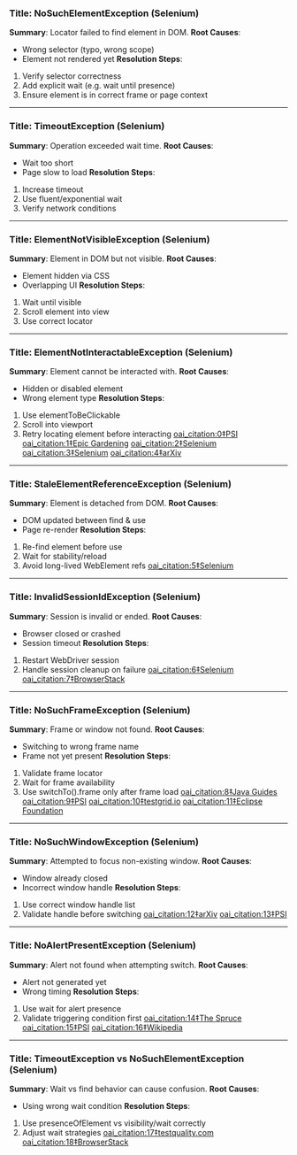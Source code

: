 ### Title: NoSuchElementException (Selenium)
**Summary**: Locator failed to find element in DOM.
**Root Causes**:
- Wrong selector (typo, wrong scope)
- Element not rendered yet
**Resolution Steps**:
1. Verify selector correctness
2. Add explicit wait (e.g. wait until presence)
3. Ensure element is in correct frame or page context
---
### Title: TimeoutException (Selenium)
**Summary**: Operation exceeded wait time.
**Root Causes**:
- Wait too short
- Page slow to load
**Resolution Steps**:
1. Increase timeout
2. Use fluent/exponential wait
3. Verify network conditions
---
### Title: ElementNotVisibleException (Selenium)
**Summary**: Element in DOM but not visible.
**Root Causes**:
- Element hidden via CSS
- Overlapping UI
**Resolution Steps**:
1. Wait until visible
2. Scroll element into view
3. Use correct locator
---
### Title: ElementNotInteractableException (Selenium)
**Summary**: Element cannot be interacted with.
**Root Causes**:
- Hidden or disabled element
- Wrong element type
**Resolution Steps**:
1. Use elementToBeClickable
2. Scroll into viewport
3. Retry locating element before interacting  [oai_citation:0‡PSI](https://www.thepsi.com/what-are-the-common-selenium-exceptions-and-how-to-handle-them/?utm_source=chatgpt.com) [oai_citation:1‡Epic Gardening](https://www.epicgardening.com/cucumber-problems/?utm_source=chatgpt.com) [oai_citation:2‡Selenium](https://www.selenium.dev/selenium/docs/api/py/common/selenium.common.exceptions.html?utm_source=chatgpt.com) [oai_citation:3‡Selenium](https://www.selenium.dev/documentation/webdriver/troubleshooting/errors/?utm_source=chatgpt.com) [oai_citation:4‡arXiv](https://arxiv.org/abs/2208.01106?utm_source=chatgpt.com)
---
### Title: StaleElementReferenceException (Selenium)
**Summary**: Element is detached from DOM.
**Root Causes**:
- DOM updated between find & use
- Page re-render
**Resolution Steps**:
1. Re-find element before use
2. Wait for stability/reload
3. Avoid long-lived WebElement refs  [oai_citation:5‡Selenium](https://www.selenium.dev/selenium/docs/api/py/common/selenium.common.exceptions.html?utm_source=chatgpt.com)
---
### Title: InvalidSessionIdException (Selenium)
**Summary**: Session is invalid or ended.
**Root Causes**:
- Browser closed or crashed
- Session timeout
**Resolution Steps**:
1. Restart WebDriver session
2. Handle session cleanup on failure  [oai_citation:6‡Selenium](https://www.selenium.dev/documentation/webdriver/troubleshooting/errors/?utm_source=chatgpt.com) [oai_citation:7‡BrowserStack](https://www.browserstack.com/guide/exceptions-in-selenium-webdriver?utm_source=chatgpt.com)
---
### Title: NoSuchFrameException (Selenium)
**Summary**: Frame or window not found.
**Root Causes**:
- Switching to wrong frame name
- Frame not yet present
**Resolution Steps**:
1. Validate frame locator
2. Wait for frame availability
3. Use switchTo().frame only after frame load  [oai_citation:8‡Java Guides](https://www.javaguides.net/2018/08/junit-assertfail-method-example.html?utm_source=chatgpt.com) [oai_citation:9‡PSI](https://www.thepsi.com/what-are-the-common-selenium-exceptions-and-how-to-handle-them/?utm_source=chatgpt.com) [oai_citation:10‡testgrid.io](https://testgrid.io/blog/how-to-handle-common-exceptions-in-selenium/?utm_source=chatgpt.com) [oai_citation:11‡Eclipse Foundation](https://www.eclipse.org/forums/index.php/t/156167/?utm_source=chatgpt.com)
---
### Title: NoSuchWindowException (Selenium)
**Summary**: Attempted to focus non-existing window.
**Root Causes**:
- Window already closed
- Incorrect window handle
**Resolution Steps**:
1. Use correct window handle list
2. Validate handle before switching  [oai_citation:12‡arXiv](https://arxiv.org/abs/2401.15788?utm_source=chatgpt.com) [oai_citation:13‡PSI](https://www.thepsi.com/what-are-the-common-selenium-exceptions-and-how-to-handle-them/?utm_source=chatgpt.com)
---
### Title: NoAlertPresentException (Selenium)
**Summary**: Alert not found when attempting switch.
**Root Causes**:
- Alert not generated yet
- Wrong timing
**Resolution Steps**:
1. Use wait for alert presence
2. Validate triggering condition first  [oai_citation:14‡The Spruce](https://www.thespruce.com/cucumber-problems-bacterial-wilt-1402985?utm_source=chatgpt.com) [oai_citation:15‡PSI](https://www.thepsi.com/what-are-the-common-selenium-exceptions-and-how-to-handle-them/?utm_source=chatgpt.com) [oai_citation:16‡Wikipedia](https://en.wikipedia.org/wiki/Gummy_stem_blight?utm_source=chatgpt.com)
---
### Title: TimeoutException vs NoSuchElementException (Selenium)
**Summary**: Wait vs find behavior can cause confusion.
**Root Causes**:
- Using wrong wait condition
**Resolution Steps**:
1. Use presenceOfElement vs visibility/wait correctly
2. Adjust wait strategies  [oai_citation:17‡testquality.com](https://testquality.com/different-types-of-selenium-webdriver-common-exceptions/?utm_source=chatgpt.com) [oai_citation:18‡BrowserStack](https://www.browserstack.com/guide/exceptions-in-selenium-webdriver?utm_source=chatgpt.com)
